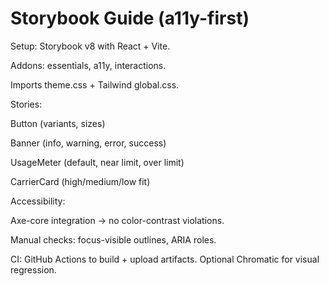 # Storybook Guide (a11y-first)
Setup: Storybook v8 with React + Vite.

Addons: essentials, a11y, interactions.

Imports theme.css + Tailwind global.css.

Stories:

Button (variants, sizes)

Banner (info, warning, error, success)

UsageMeter (default, near limit, over limit)

CarrierCard (high/medium/low fit)

Accessibility:

Axe-core integration -> no color-contrast violations.

Manual checks: focus-visible outlines, ARIA roles.

CI: GitHub Actions to build + upload artifacts. Optional Chromatic for visual regression.


